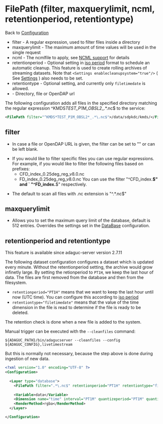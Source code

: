 FilePath (filter, maxquerylimit, ncml, retentionperiod, retentiontype) <value>
====================================================

Back to [Configuration](./Configuration.md)

-   filter - A regular expression, used to filter files inside a
    directory
-   maxquerylimit - The maximum amount of time values will be used in
    the single request
-   ncml - The ncmlfile to apply, see [NCML support](../info/ncml.md) for
    details
-   retentionperiod - Optional setting in [iso period](../info/ISO8601.md) format to schedule an automatic cleanup. This feature is used to create rolling archives of streaming datasets. Note that `<Settings enablecleanupsystem="true"/>` ( See [Settings](./Settings.md) ) also needs to be set.
-   retentiontype - Optional setting, and currently only `filetimedate` is allowed.
-   <value> - Directory, file or OpenDAP url

The following configuration adds all files in the specified directory
matching the regular expression ^KMDS*TEST_P1M_OBSL2*_.*\.nc$ to
the service:
```xml
<FilePath filter="^KMDS*TEST_P1M_OBSL2*_.*\.nc$">/data/sdpkdc/kmds/</FilePath>
```

filter
------

-   In case a file or OpenDAP URL is given, the filter can be set to ""
    or can be left blank.

<!-- -->

-   If you would like to filter specific files you can use regular
    expressions.
    For example, if you would like to filter the following files based
    on prefixes:
    -   CFD_index_0.25deg_reg_v8.0.nc
    -   FD_index_0.25deg_reg_v8.0.nc
        You can use the filter "^CFD_index.**\$" and
  `      "^FD_index.**\$" respectively.

<!-- -->

-   The default to scan all files with .nc extension is "^.*\.nc$"

maxquerylimit
-------------

-   Allows you to set the maximum query limit of the database, default
    is 512 entries. Overrides the settings set in the [DataBase](DataBase.md)
    configuration.



retentionperiod and retentiontype 
--------------

This feature is available since adaguc-server version 2.7.11

The following dataset configuration configures a dataset which is updated every minute. Without the retentionperiod setting, the archive would grow infinetly large. By setting the retionperiod to `PT1H`, we keep the last hour of data. The files are first removed from the database and then from the filesystem.

- `retentionperiod="PT1H"` means that we want to keep the last hour until now (UTC time). You can configure this according to [iso period](../info/ISO8601.md)
- `retentiontype="filetimedate"` means that the value of the time dimension in the file is read to determine if the file is ready to be deleted.

The retention check is done when a new file is added to the system. 

Manual trigger can be executed with the `--cleanfiles` command:
```
${ADAGUC_PATH}/bin/adagucserver --cleanfiles --config ${ADAGUC_CONFIG},livetimestream
```
But this is normally not necessary, because the step above is done during ingestion of new data.


```xml
<?xml version="1.0" encoding="UTF-8" ?>
<Configuration>
  
  <Layer type="database">
    <FilePath filter=".*\.nc$" retentionperiod="PT1H" retentiontype="filetimedate">/data/adaguc-data/livetimestream/</FilePath>
    
    <Variable>data</Variable>
    <Dimension name="time" interval="PT1M" quantizeperiod="PT1M" quantizemethod="low" >time</Dimension>
    <RenderMethod>rgba</RenderMethod>
  </Layer>

</Configuration>
```
